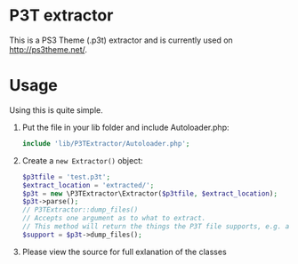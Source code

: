 P3T extractor
======

This is a PS3 Theme (.p3t) extractor and is currently used on http://ps3theme.net/.

Usage
==

Using this is quite simple.

 1. Put the file in your lib folder and include Autoloader.php:
 
    ```php
    include 'lib/P3TExtractor/Autoloader.php';
    ```
 2. Create a `new Extractor()` object: 
 
    ```php
    $p3tfile = 'test.p3t';
    $extract_location = 'extracted/';
    $p3t = new \P3TExtractor\Extractor($p3tfile, $extract_location);
    $p3t->parse();
    // P3TExtractor::dump_files()
    // Accepts one argument as to what to extract.
    // This method will return the things the P3T file supports, e.g. audio and/or dynamic
    $support = $p3t->dump_files();
    ```
 3. Please view the source for full exlanation of the classes

